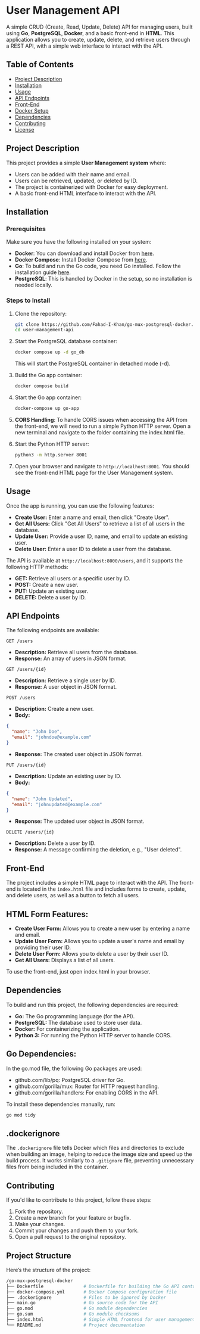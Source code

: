 # User Management API

A simple CRUD (Create, Read, Update, Delete) API for managing users, built using **Go**, **PostgreSQL**, **Docker**, and a basic front-end in **HTML**. This application allows you to create, update, delete, and retrieve users through a REST API, with a simple web interface to interact with the API.

## Table of Contents

- [Project Description](#project-description)
- [Installation](#installation)
- [Usage](#usage)
- [API Endpoints](#api-endpoints)
- [Front-End](#front-end)
- [Docker Setup](#docker-setup)
- [Dependencies](#dependencies)
- [Contributing](#contributing)
- [License](#license)

## Project Description

This project provides a simple **User Management system** where:

- Users can be added with their name and email.
- Users can be retrieved, updated, or deleted by ID.
- The project is containerized with Docker for easy deployment.
- A basic front-end HTML interface to interact with the API.

## Installation

### Prerequisites

Make sure you have the following installed on your system:

- **Docker**: You can download and install Docker from [here](https://www.docker.com/get-started).
- **Docker Compose**: Install Docker Compose from [here](https://docs.docker.com/compose/install/).
- **Go**: To build and run the Go code, you need Go installed. Follow the installation guide [here](https://golang.org/doc/install).
- **PostgreSQL**: This is handled by Docker in the setup, so no installation is needed locally.

### Steps to Install

1. Clone the repository:

   ```bash
   git clone https://github.com/Fahad-I-Khan/go-mux-postgresql-docker.git
   cd user-management-api 
2. Start the PostgreSQL database container:

    ```bash
    docker compose up -d go_db
    ```
    This will start the PostgreSQL container in detached mode (-d).
3. Build the Go app container:

    ```bash
    docker compose build
    ```

4. Start the Go app container:

    ```bash
    docker-compose up go-app
    ```

5. **CORS Handling**: To handle CORS issues when accessing the API from the front-end, we will need to run a simple Python HTTP server. Open a new terminal and navigate to the folder containing the index.html file.

6. Start the Python HTTP server:

    ```bash
    python3 -m http.server 8001
    ```
7. Open your browser and navigate to `http://localhost:8001`. You should see the front-end HTML page for the User Management system.

## Usage
Once the app is running, you can use the following features:
- **Create User:** Enter a name and email, then click "Create User".
- **Get All Users:** Click "Get All Users" to retrieve a list of all users in the database.
- **Update User:** Provide a user ID, name, and email to update an existing user.
- **Delete User:** Enter a user ID to delete a user from the database.

The API is available at `http://localhost:8000/users`, and it supports the following HTTP methods:

- **GET:** Retrieve all users or a specific user by ID.
- **POST:** Create a new user.
- **PUT:** Update an existing user.
- **DELETE:** Delete a user by ID.

## API Endpoints
The following endpoints are available:

`GET /users`
- **Description:** Retrieve all users from the database.
- **Response:** An array of users in JSON format.

`GET /users/{id}`
- **Description:** Retrieve a single user by ID.
- **Response:** A user object in JSON format.

`POST /users`
- **Description:** Create a new user.
- **Body:** 

```json
{
  "name": "John Doe",
  "email": "johndoe@example.com"
}
```
- **Response:** The created user object in JSON format.

`PUT /users/{id}`
- **Description:** Update an existing user by ID.
- **Body:** 

```json
{
  "name": "John Updated",
  "email": "johnupdated@example.com"
}
```
- **Response:** The updated user object in JSON format.

`DELETE /users/{id}`
- **Description:** Delete a user by ID.
- **Response:** A message confirming the deletion, e.g., "User deleted".

## Front-End
The project includes a simple HTML page to interact with the API. The front-end is located in the `index.html` file and includes forms to create, update, and delete users, as well as a button to fetch all users.

## HTML Form Features:
- **Create User Form:** Allows you to create a new user by entering a name and email.
- **Update User Form:** Allows you to update a user's name and email by providing their user ID.
- **Delete User Form:** Allows you to delete a user by their user ID.
- **Get All Users:** Displays a list of all users.

To use the front-end, just open index.html in your browser.

## Dependencies
To build and run this project, the following dependencies are required:

- **Go:** The Go programming language (for the API).
- **PostgreSQL:** The database used to store user data.
- **Docker:** For containerizing the application.
- **Python 3:** For running the Python HTTP server to handle CORS.

## Go Dependencies:
In the go.mod file, the following Go packages are used:

- github.com/lib/pq: PostgreSQL driver for Go.
- github.com/gorilla/mux: Router for HTTP request handling.
- github.com/gorilla/handlers: For enabling CORS in the API.

To install these dependencies manually, run:

```bash
go mod tidy
```

## .dockerignore
The `.dockerignore` file tells Docker which files and directories to exclude when building an image, helping to reduce the image size and speed up the build process. It works similarly to a `.gitignore` file, preventing unnecessary files from being included in the container.

## Contributing
If you'd like to contribute to this project, follow these steps:

1. Fork the repository.
2. Create a new branch for your feature or bugfix.
3. Make your changes.
4. Commit your changes and push them to your fork.
5. Open a pull request to the original repository.

## Project Structure
Here’s the structure of the project:
```bash
/go-mux-postgresql-docker
├── Dockerfile               # Dockerfile for building the Go API container
├── docker-compose.yml       # Docker Compose configuration file
├── .dockerignore            # Files to be ignored by Docker
├── main.go                  # Go source code for the API
├── go.mod                   # Go module dependencies
├── go.sum                   # Go module checksums
├── index.html               # Simple HTML frontend for user management
└── README.md                # Project documentation
```